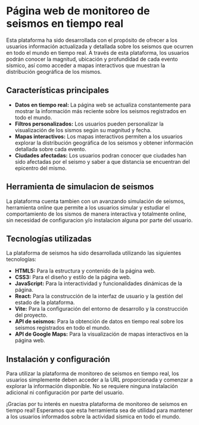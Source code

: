 # Página web de monitoreo de seismos en tiempo real

Esta plataforma ha sido desarrollada con el propósito de ofrecer a los usuarios información actualizada y detallada sobre los seismos que ocurren en todo el mundo en tiempo real. A través de esta plataforma, los usuarios podrán conocer la magnitud, ubicación y profundidad de cada evento sísmico, así como acceder a mapas interactivos que muestran la distribución geográfica de los mismos.

## Características principales

- **Datos en tiempo real:** La página web se actualiza constantemente para mostrar la información más reciente sobre los seismos registrados en todo el mundo.
- **Filtros personalizados:** Los usuarios pueden personalizar la visualización de los sismos según su magnitud y fecha.
- **Mapas interactivos:** Los mapas interactivos permiten a los usuarios explorar la distribución geográfica de los seismos y obtener información detallada sobre cada evento.
- **Ciudades afectadas:** Los usuarios podran conocer que ciudades han sido afectadas por el seismo y saber a que distancia se encuentran del epicentro del mismo.

## Herramienta de simulacion de seismos

La plataforma cuenta tambien con un avanzando simulación de seismos, herramienta online que permite a los usuarios simular y estudiar el comportamiento de los sismos de manera interactiva y totalmente online, sin necesidad de configuracion y/o instalacion alguna por parte del usuario.

## Tecnologías utilizadas

La plataforma de seismos ha sido desarrollada utilizando las siguientes tecnologías:

- **HTML5:** Para la estructura y contenido de la página web.
- **CSS3:** Para el diseño y estilo de la página web.
- **JavaScript:** Para la interactividad y funcionalidades dinámicas de la página.
- **React:** Para la construcción de la interfaz de usuario y la gestión del estado de la plataforma.
- **Vite:** Para la configuración del entorno de desarrollo y la construcción del proyecto.
- **API de seismos:** Para la obtención de datos en tiempo real sobre los seismos registrados en todo el mundo.
- **API de Google Maps:** Para la visualización de mapas interactivos en la página web.

## Instalación y configuración

Para utilizar la plataforma de monitoreo de seismos en tiempo real, los usuarios simplemente deben acceder a la URL proporcionada y comenzar a explorar la información disponible. No se requiere ninguna instalación adicional ni configuración por parte del usuario.

¡Gracias por tu interés en nuestra plataforma de monitoreo de seismos en tiempo real! Esperamos que esta herramienta sea de utilidad para mantener a los usuarios informados sobre la actividad sísmica en todo el mundo.